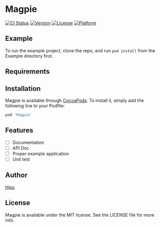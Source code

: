 # Magpie

[![CI Status](https://img.shields.io/travis/eraydiler/Magpie.svg?style=flat)](https://travis-ci.org/eraydiler/Magpie)
[![Version](https://img.shields.io/cocoapods/v/Magpie.svg?style=flat)](https://cocoapods.org/pods/Magpie)
[![License](https://img.shields.io/cocoapods/l/Magpie.svg?style=flat)](https://cocoapods.org/pods/Magpie)
[![Platform](https://img.shields.io/cocoapods/p/Magpie.svg?style=flat)](https://cocoapods.org/pods/Magpie)

## Example

To run the example project, clone the repo, and run `pod install` from the Example directory first.

## Requirements

## Installation

Magpie is available through [CocoaPods](https://cocoapods.org). To install
it, simply add the following line to your Podfile:

```ruby
pod 'Magpie'
```

## Features
- [ ] Documentation
- [ ] API Doc
- [ ] Proper example application
- [ ] Unit test

## Author

[Hipo](hipolabs.com)

## License

Magpie is available under the MIT license. See the LICENSE file for more info.
